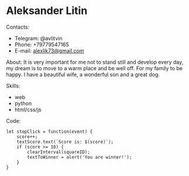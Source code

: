 # Aleksander Litin
Contacts:
* Telegram: @avlitvin
* Phone: +79779547165
* E-mail: alexlik73@gmail.com

About:
It is very important for me not to stand still and develop every day, my dream is to move to a warm place and be well off. For my family to be happy. I have a beautiful wife, a wonderful son and a great dog.

Skills:
* web
* python
* html/css/js

Code:
```
let stopClick = function(event) {
	score++;
	textScore.text(`Score is: $(score)`);
	if (score >= 10) {
		clearInterval(squareID);
		textToWinner = alert('You are winner!');
	}
}
```
